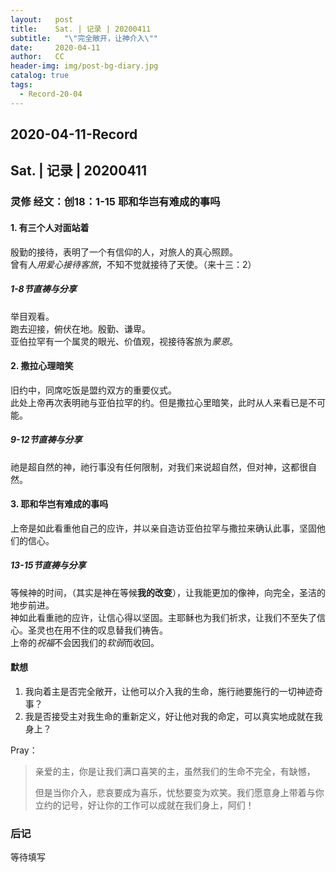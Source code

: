 ```yaml
---
layout:   post
title:    Sat. | 记录 | 20200411
subtitle:   "\"完全敞开，让神介入\""
date:     2020-04-11
author:   CC
header-img: img/post-bg-diary.jpg
catalog: true
tags:
  - Record-20-04
---
```


## 2020-04-11-Record

## Sat. | 记录 | 20200411

### 灵修 经文：创18：1-15 耶和华岂有难成的事吗

#### 1. 有三个人对面站着

殷勤的接待，表明了一个有信仰的人，对旅人的真心照顾。  
曾有人*用爱心接待客旅*，不知不觉就接待了天使。（来十三：2）  

##### 1-8节直祷与分享

举目观看。  
跑去迎接，俯伏在地。殷勤、谦卑。  
亚伯拉罕有一个属灵的眼光、价值观，视接待客旅为*蒙恩*。

#### 2. 撒拉心理暗笑

旧约中，同席吃饭是盟约双方的重要仪式。  
此处上帝再次表明祂与亚伯拉罕的约。但是撒拉心里暗笑，此时从人来看已是不可能。

##### 9-12节直祷与分享

祂是超自然的神，祂行事没有任何限制，对我们来说超自然，但对神，这都很自然。

#### 3. 耶和华岂有难成的事吗

上帝是如此看重他自己的应许，并以亲自造访亚伯拉罕与撒拉来确认此事，坚固他们的信心。

##### 13-15节直祷与分享

等候神的时间，（其实是神在等候**我的改变**），让我能更加的像神，向完全，圣洁的地步前进。  
神如此看重祂的应许，让信心得以坚固。主耶稣也为我们祈求，让我们不至失了信心。圣灵也在用不住的叹息替我们祷告。  
上帝的*祝福*不会因我们的*软弱*而收回。

#### 默想

1. 我向着主是否完全敞开，让他可以介入我的生命，施行祂要施行的一切神迹奇事？
2. 我是否接受主对我生命的重新定义，好让他对我的命定，可以真实地成就在我身上？

Pray：
> 亲爱的主，你是让我们满口喜笑的主，虽然我们的生命不完全，有缺憾，
>
> 但是当你介入，悲哀要成为喜乐，忧愁要变为欢笑。我们愿意身上带着与你立约的记号，好让你的工作可以成就在我们身上，阿们！

### 后记

等待填写
